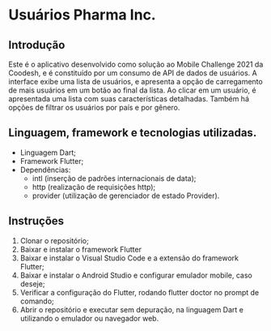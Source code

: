 # Usuários Pharma Inc.

## Introdução

Este é o aplicativo desenvolvido como solução ao Mobile Challenge 2021 da Coodesh, e é constituído por um consumo de API de dados de usuários. A interface exibe uma lista de usuários, e apresenta a opção de carregamento de mais usuários em um botão ao final da lista. Ao clicar em um usuário, é apresentada uma lista com suas características detalhadas. Também há opções de filtrar os usuários por país e por gênero.


## Linguagem, framework e tecnologias utilizadas.

* Linguagem Dart;
* Framework Flutter;
* Dependências:
    * intl (inserção de padrões internacionais de data);
    * http (realização de requisições http);
    * provider (utilização de gerenciador de estado Provider).


## Instruções

1. Clonar o repositório;
2. Baixar e instalar o framework Flutter
2. Baixar e instalar o Visual Studio Code e a extensão do framework Flutter;
3. Baixar e instalar o Android Studio e configurar emulador mobile, caso deseje;
4. Verificar a configuração do Flutter, rodando flutter doctor no prompt de comando;
5. Abrir o repositório e executar sem depuração, na linguagem Dart e utilizando o emulador ou navegador web.

